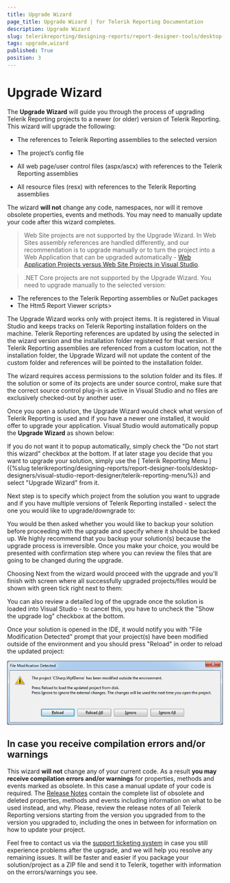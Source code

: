 ```yaml
---
title: Upgrade Wizard
page_title: Upgrade Wizard | for Telerik Reporting Documentation
description: Upgrade Wizard
slug: telerikreporting/designing-reports/report-designer-tools/desktop-designers/visual-studio-report-designer/upgrade-wizard
tags: upgrade,wizard
published: True
position: 3
---
```


# Upgrade Wizard



The __Upgrade Wizard__ will guide you through the process of upgrading Telerik Reporting projects to a newer           (or older) version of Telerik Reporting. This wizard will upgrade the following:         

* The references to Telerik Reporting assemblies to the selected version

* The project’s config file

* All web page/user control files (aspx/ascx) with references to the Telerik Reporting assemblies

* All resource files (resx) with references to the Telerik Reporting assemblies

The wizard __will not__ change any code, namespaces, nor will it remove obsolete properties, events           and methods. You may need to manually update your code after this wizard completes.         

> Web Site projects are not supported by the Upgrade Wizard. In Web Sites assembly references are handled differently,             and our recommendation is to upgrade manually or to turn the project into a Web Application that can be upgraded automatically -  [Web Application Projects versus Web Site Projects in Visual Studio](https://msdn.microsoft.com/en-us/library/dd547590(v=vs.110).aspx).           

>.NET Core projects are not supported by the Upgrade Wizard. You need to upgrade manually to the selected version:           
* The references to the Telerik Reporting assemblies or NuGet packages
* The Htm5 Report Viewer scripts>

The Upgrade Wizard works only with project items. It is registered in Visual Studio and keeps tracks on Telerik Reporting installation folders on the machine.           Telerik Reporting references are updated by using the selected in the wizard version and the installation folder registered for that version.           If Telerik Reporting assemblies are referenced from a custom location, not the installation folder,           the Upgrade Wizard will not update the content of the custom folder and references will be pointed to the installation folder.         

The wizard requires access permissions to the solution folder and its files. If the solution or some of its projects are           under source control, make sure that the correct source control plug-in is active in Visual Studio and no files are exclusively           checked-out by another user.         

Once you open a solution, the Upgrade Wizard would check what version of Telerik Reporting is used and if you have a newer one           installed, it would offer to upgrade your application. Visual Studio would automatically popup the __Upgrade Wizard__         as shown below:         

If you do not want it to popup automatically, simply check the "Do not start this wizard" checkbox at the bottom. If at later           stage you decide that you want to upgrade your solution, simply use the [          Telerik             Reporting Menu        ]({%slug telerikreporting/designing-reports/report-designer-tools/desktop-designers/visual-studio-report-designer/telerik-reporting-menu%}) and select "Upgrade Wizard" from it.         

Next step is to specify which project from the solution you want to upgrade and if you have multiple versions of Telerik Reporting           installed - select the one you would like to upgrade/downgrade to:         

You would be then asked whether you would like to backup your solution before proceeding with the upgrade and specify where it           should be backed up. We highly recommend that you backup your solution(s) because the upgrade process is irreversible. Once you           make your choice, you would be presented with confirmation step where you can review the files that are going to be changed           during the upgrade.         

Choosing Next from the wizard would proceed with the upgrade and you'll finish with screen where all           successfully upgraded projects/files would be shown with green tick right next to them:         

You can also review a detailed log of the upgrade once the solution is loaded into Visual Studio - to cancel this, you have to           uncheck the "Show the upgrade log" checkbox at the bottom.         

Once your solution is opened in the IDE, it would notify you with "File Modification Detected" prompt that your project(s) have           been modified outside of the environment and you should press "Reload" in order to reload the updated project:         

  

  ![](images/upgwiz5.png)

## In case you receive compilation errors and/or warnings

This wizard __will not__ change any of your current code. As a result __you may receive compilation errors and/or warnings__ for properties, methods and events marked as obsolete. In this case a manual update of your code           is required. The  [Release Notes](http://www.telerik.com/products/reporting/whats-new/release-history.aspx)  contain the complete list of obsolete and deleted properties, methods and events including information           on what to be used instead, and why. Please, review the release notes of all Telerik Reporting versions starting from the version you           upgraded from to the version you upgraded to, including the ones in between for information on how to update your project.         

Feel free to contact us via the  [support ticketing system](http://www.telerik.com/account/support-tickets/available-support-list.aspx)  in case you still experience problems after the upgrade, and we           will help you resolve any remaining issues. It will be faster and easier if you package your solution/project as a ZIP file and           send it to Telerik, together with information on the errors/warnings you see.

